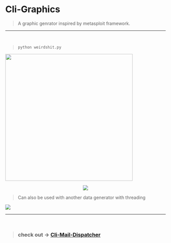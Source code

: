 # Cli-Graphics

> A graphic genrator inspired by metasploit framework.

---

<br>

>```python weirdshit.py```
<img width=400 src="https://i.imgur.com/07I36C7.gif">

<p align="center"><img src="https://readme-typing-svg.herokuapp.com?font=IBM+Plex+Mono&color=%23C4B9F8&size=35&center=true&width=1000&height=150&lines=cool+shit,+right?"/></p>

> Can also be used with another data generator with threading
<img src="https://i.imgur.com/KDecqtj.gif">

---
<br>

>### check out -> <a href="https://www.youtube.com/watch?v=dQw4w9WgXcQ"> Cli-Mail-Dispatcher</a>
